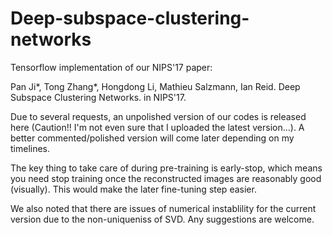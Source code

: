 # Deep-subspace-clustering-networks

Tensorflow implementation of our NIPS'17 paper:

Pan Ji*, Tong Zhang*, Hongdong Li, Mathieu Salzmann, Ian Reid. Deep Subspace Clustering Networks. in NIPS'17.

Due to several requests, an unpolished version of our codes is released here (Caution!! I'm not even sure that I uploaded the latest version...). A better commented/polished version will come later depending on my timelines.

The key thing to take care of during pre-training is early-stop, which means you need stop training once the reconstructed images are reasonably good (visually). This would make the later fine-tuning step easier.

We also noted that there are issues of numerical instablility for the current version due to the non-uniqueniss of SVD. Any suggestions are welcome. 
